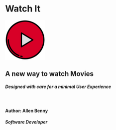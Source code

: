 # Watch It
![WatchIt](/logo/play128.png)
## A new way to watch Movies
##### Designed with care for a minimal User Experience
&nbsp; 
#### Author: Allen Benny
##### Software Developer
